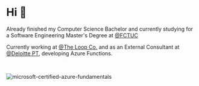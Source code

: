 # Hi 👋

Already finished my Computer Science Bachelor and currently studying for a Software Engineering Master's Degree at [@FCTUC](https://www.uc.pt/fctuc)

Currently working at [@The Loop Co.](https://www.theloop.pt/) and as an External Consultant at [@Deloitte PT](https://www2.deloitte.com/pt/pt.html), developing Azure Functions.

<br>

![microsoft-certified-azure-fundamentals](https://user-images.githubusercontent.com/69111007/176930959-935464c6-b22f-4c44-bc2a-5b1cddfb3fdb.png)
